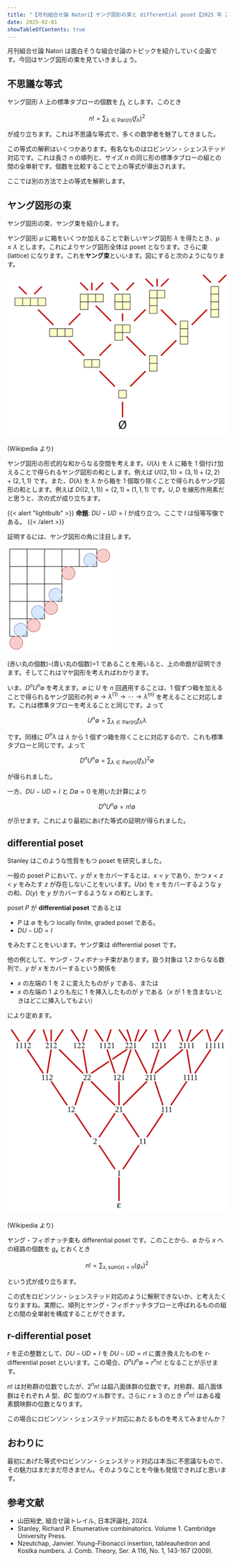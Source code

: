```yaml
---
title: "【月刊組合せ論 Natori】ヤング図形の束と differential poset【2025 年 2 月号】"
date: 2025-02-01
showTableOfContents: true
---
```


月刊組合せ論 Natori は面白そうな組合せ論のトピックを紹介していく企画です。今回はヤング図形の束を見ていきましょう。

## 不思議な等式

ヤング図形 $\lambda$ 上の標準タブローの個数を $f_{\lambda}$ とします。このとき

$$
n!=\sum_{\lambda\in\mathrm{Par}(n)}(f_{\lambda})^2
$$

が成り立ちます。これは不思議な等式で、多くの数学者を魅了してきました。

この等式の解釈はいくつかあります。有名なものはロビンソン・シェンステッド対応です。これは長さ $n$ の順列と、サイズ $n$ の同じ形の標準タブローの組との間の全単射です。個数を比較することで上の等式が導出されます。

ここでは別の方法で上の等式を解釈します。

## ヤング図形の束

ヤング図形の束、ヤング束を紹介します。

ヤング図形 $\mu$ に箱をいくつか加えることで新しいヤング図形 $\lambda$ を得たとき、$\mu\le\lambda$ とします。これによりヤング図形全体は poset となります。さらに束 (lattice) になります。これを**ヤング束**といいます。図にすると次のようになります。

![image](./HkywxCE_Jl.png)

(Wikipedia より)

ヤング図形の形式的な和からなる空間を考えます。$U(\lambda)$ を $\lambda$ に箱を 1 個付け加えることで得られるヤング図形の和とします。例えば $U((2,1))=(3,1)+(2,2)+(2,1,1)$ です。また、$D(\lambda)$ を $\lambda$ から箱を 1 個取り除くことで得られるヤング図形の和とします。例えば $D((2,1,1))=(2,1)+(1,1,1)$ です。$U,D$ を線形作用素だと思うと、次の式が成り立ちます。

{{< alert "lightbulb" >}}
**命題**: $DU-UD=I$ が成り立つ。ここで $I$ は恒等写像である。
{{< /alert >}}

証明するには、ヤング図形の角に注目します。

![image](./featured.png)

(赤い丸の個数)-(青い丸の個数)=1 であることを用いると、上の命題が証明できます。そしてこれはマヤ図形を考えればわかります。

いま、$D^nU^n\emptyset$ を考えます。$\emptyset$ に $U$ を $n$ 回適用することは、1 個ずつ箱を加えることで得られるヤング図形の列 $\emptyset\to\lambda^{(1)}\to\cdots\to\lambda^{(n)}$ を考えることに対応します。これは標準タブローを考えることと同じです。よって

$$
U^n\emptyset=\sum_{\lambda\in\mathrm{Par}(n)}f_{\lambda}\lambda
$$

です。同様に $D^n\lambda$ は $\lambda$ から 1 個ずつ箱を除くことに対応するので、これも標準タブローと同じです。よって

$$
D^nU^n\emptyset=\sum_{\lambda\in\mathrm{Par}(n)}(f_{\lambda})^2\emptyset
$$

が得られました。

一方、$DU-UD=I$ と $D\emptyset=0$ を用いた計算により

$$
D^nU^n\emptyset=n!\emptyset
$$

が示せます。これにより最初にあげた等式の証明が得られました。

## differential poset

Stanley はこのような性質をもつ poset を研究しました。

一般の poset $P$ において、$y$ が $x$ をカバーするとは、$x<y$ であり、かつ $x<z<y$ をみたす $z$ が存在しないことをいいます。$U(x)$ を $x$ をカバーするような $y$ の和、$D(y)$ を $y$ がカバーするような $x$ の和とします。

poset $P$ が **differential poset** であるとは

- $P$ は $\emptyset$ をもつ locally finite, graded poset である。
- $DU-UD=I$

をみたすことをいいます。ヤング束は differential poset です。

他の例として、ヤング・フィボナッチ束があります。扱う対象は 1,2 からなる数列で、$y$ が $x$ をカバーするという関係を

- $x$ の左端の 1 を 2 に変えたものが $y$ である、または
- $x$ の左端の 1 よりも左に 1 を挿入したものが $y$ である（$x$ が 1 を含まないときはどこに挿入してもよい）

により定めます。

![image](./rkW27RVuye.png)

(Wikipedia より)

ヤング・フィボナッチ束も differential poset です。このことから、$\emptyset$ から $x$ への経路の個数を $g_x$ とおくとき

$$
n!=\sum_{x,\mathrm{sum}(x)=n}(g_x)^2
$$

という式が成り立ちます。

この式をロビンソン・シェンステッド対応のように解釈できないか、と考えたくなりますね。実際に、順列とヤング・フィボナッチタブローと呼ばれるものの組との間の全単射を構成することができます。

## r-differential poset

$r$ を正の整数として、$DU-UD=I$ を $DU-UD=rI$ に置き換えたものを $r$-differential poset といいます。この場合、$D^nU^n\emptyset=r^nn!$ となることが示せます。

$n!$ は対称群の位数でしたが、$2^nn!$ は超八面体群の位数です。対称群、超八面体群はそれぞれ $A$ 型、$BC$ 型のワイル群です。さらに $r\ge 3$ のとき $r^nn!$ はある複素鏡映群の位数となります。

この場合にロビンソン・シェンステッド対応にあたるものを考えてみませんか？

## おわりに

最初にあげた等式やロビンソン・シェンステッド対応は本当に不思議なもので、その魅力はまだまだ尽きません。そのようなことを今後も発信できればと思います。

## 参考文献

- 山田裕史, 組合せ論トレイル, 日本評論社, 2024.
- Stanley, Richard P. Enumerative combinatorics. Volume 1. Cambridge University Press.
- Nzeutchap, Janvier. Young-Fibonacci insertion, tableauhedron and Kostka numbers. J. Comb. Theory, Ser. A 116, No. 1, 143-167 (2009).